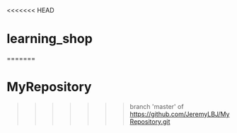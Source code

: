 <<<<<<< HEAD
# learning_shop
=======
# MyRepository
>>>>>>> branch 'master' of https://github.com/JeremyLBJ/MyRepository.git
